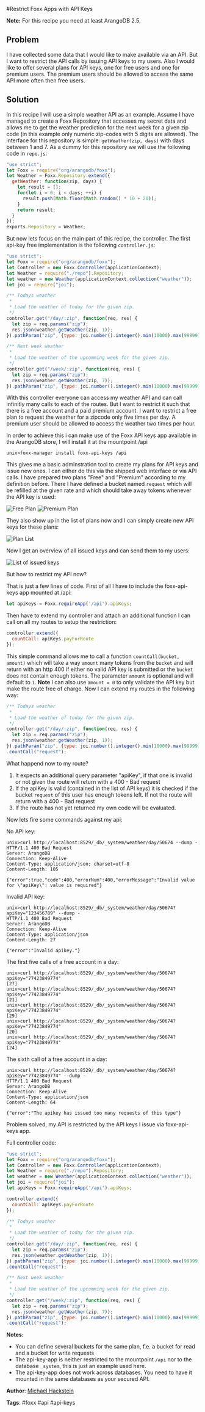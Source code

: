 #Restrict Foxx Apps with API Keys

**Note:** For this recipe you need at least ArangoDB 2.5.

## Problem

I have collected some data that I would like to make available via an API.
But I want to restrict the API calls by issuing API keys to my users.
Also I would like to offer several plans for API keys, one for free users and one for premium users.
The premium users should be allowed to access the same API more often then free users.

## Solution

In this recipe I will use a simple weather API as an example.
Assume I have managed to create a Foxx Repository that accesses my secret data
and allows me to get the weather prediction for the next week for a given zip code (in this example only numeric zip-codes with 5 digits are allowed).
The interface for this repository is simple: `getWeather(zip, days)` with days between 1 and 7.
As a dummy for this repository we will use the following code in `repo.js`:

```js
"use strict";
let Foxx = require("org/arangodb/foxx");
let Weather = Foxx.Repository.extend({
  getWeather: function(zip, days) {
    let result = [];
    for(let i = 0; i < days; ++i) {
      result.push(Math.floor(Math.random() * 10 + 20));
    }
    return result;
  }
});
exports.Repository = Weather;
```

But now lets focus on the main part of this recipe, the controller.
The first api-key free implementation is the following `controller.js`:

```js
"use strict";
let Foxx = require("org/arangodb/foxx");
let Controller = new Foxx.Controller(applicationContext);
let Weather = require("./repo").Repository;
let weather = new Weather(applicationContext.collection("weather"));
let joi = require("joi");

/** Todays weather
 *
 * Load the weather of today for the given zip.
 */
controller.get("/day/:zip", function(req, res) {
  let zip = req.params("zip");
  res.json(weather.getWeather(zip, 1));
}).pathParam("zip", {type: joi.number().integer().min(10000).max(99999);

/** Next week weather
 *
 * Load the weather of the upcomming week for the given zip.
 */
controller.get("/week/:zip", function(req, res) {
  let zip = req.params("zip");
  res.json(weather.getWeather(zip, 7));
}).pathParam("zip", {type: joi.number().integer().min(10000).max(99999);
```

With this controller everyone can access my weather API and can call infinitly many calls to each of the routes.
But I want to restrict it such that there is a free account and a paid premium account.
I want to restrict a free plan to request the weather for a zipcode only five times per day.
A premium user should be allowed to access the weather two times per hour.

In order to achieve this i can make use of the Foxx API keys app available in the ArangoDB store, I will install it at the mountpoint /api

```
unix>foxx-manager install foxx-api-keys /api
```

This gives me a basic adminstration tool to create my plans for API keys and issue new ones.
I can either do this via the shipped web interface or via API calls.
I have prepared two plans "Free" and "Premium" according to my definition before. There I have defined a bucket named `request` which will be refilled at the given rate and which should take away tokens whenever the API key is used:

![Free Plan](assets/FoxxApiKeys/FreePlan.png)
![Premium Plan](assets/FoxxApiKeys/PremiumPlan.png)

They also show up in the list of plans now and I can simply create new API keys for these plans:

![Plan List](assets/FoxxApiKeys/PlansList.png)

Now I get an overview of all issued keys and can send them to my users:

![List of issued keys](assets/FoxxApiKeys/KeyList.png)

But how to restrict my API now?

That is just a few lines of code.
First of all I have to include the foxx-api-keys app mounted at /api:

```js
let apiKeys = Foxx.requireApp('/api').apiKeys;
```

Then have to extend my controller and attach an additional function I can call on all my routes to setup the restriction:

```js
controller.extend({
  countCall: apiKeys.payForRoute
});

```

This simple command allows me to call a function `countCall(bucket, amount)` which will take a way `amount` many tokens from the `bucket` and will return with an http 400 if either no valid API key is submitted or the `bucket` does not contain enough tokens.
The parameter `amount` is optional and will default to `1`.
**Note** I can also use `amount = 0` to only validate the API key but make the route free of charge.
Now I can extend my routes in the following way:

```js
/** Todays weather
 *
 * Load the weather of today for the given zip.
 */
controller.get("/day/:zip", function(req, res) {
  let zip = req.params("zip");
  res.json(weather.getWeather(zip, 1));
}).pathParam("zip", {type: joi.number().integer().min(10000).max(99999)
.countCall("request");
```

What happend now to my route?

1. It expects an additional query parameter "apiKey", if that one is invalid or not given the route will return with a 400 - Bad request
2. If the apiKey is valid (contained in the list of API keys) it is checked if the bucket `request` of this user has enough tokens left. If not the route will return with a 400 - Bad request
3. If the route has not yet returned my own code will be evaluated.

Now lets fire some commands against my api:

No API key:
```
unix>curl http://localhost:8529/_db/_system/weather/day/50674 --dump -
HTTP/1.1 400 Bad Request
Server: ArangoDB
Connection: Keep-Alive
Content-Type: application/json; charset=utf-8
Content-Length: 105

{"error":true,"code":400,"errorNum":400,"errorMessage":"Invalid value for \"apiKey\": value is required"}

```

Invalid API key:
```
unix>curl http://localhost:8529/_db/_system/weather/day/50674?apiKey="123456789" --dump -
HTTP/1.1 400 Bad Request
Server: ArangoDB
Connection: Keep-Alive
Content-Type: application/json
Content-Length: 27

{"error":"Invalid apikey."}
```

The first five calls of a free account in a day:
```
unix>curl http://localhost:8529/_db/_system/weather/day/50674?apiKey="77423849774"
[27]
unix>curl http://localhost:8529/_db/_system/weather/day/50674?apiKey="77423849774"
[21]
unix>curl http://localhost:8529/_db/_system/weather/day/50674?apiKey="77423849774"
[29]
unix>curl http://localhost:8529/_db/_system/weather/day/50674?apiKey="77423849774"
[20]
unix>curl http://localhost:8529/_db/_system/weather/day/50674?apiKey="77423849774"
[24]
```

The sixth call of a free account in a day:
```
unix>curl http://localhost:8529/_db/_system/weather/day/50674?apiKey="77423849774" --dump -
HTTP/1.1 400 Bad Request
Server: ArangoDB
Connection: Keep-Alive
Content-Type: application/json
Content-Length: 64

{"error":"The apikey has issued too many requests of this type"}
```

Problem solved, my API is restricted by the API keys I issue via foxx-api-keys app.

Full controller code:

```js
"use strict";
let Foxx = require("org/arangodb/foxx");
let Controller = new Foxx.Controller(applicationContext);
let Weather = require("./repo").Repository;
let weather = new Weather(applicationContext.collection("weather"));
let joi = require("joi");
let apiKeys = Foxx.requireApp('/api').apiKeys;

controller.extend({
  countCall: apiKeys.payForRoute
});

/** Todays weather
 *
 * Load the weather of today for the given zip.
 */
controller.get("/day/:zip", function(req, res) {
  let zip = req.params("zip");
  res.json(weather.getWeather(zip, 1));
}).pathParam("zip", {type: joi.number().integer().min(10000).max(99999)
.countCall("request");

/** Next week weather
 *
 * Load the weather of the upcomming week for the given zip.
 */
controller.get("/week/:zip", function(req, res) {
  let zip = req.params("zip");
  res.json(weather.getWeather(zip, 7));
}).pathParam("zip", {type: joi.number().integer().min(10000).max(99999)
.countCall("request");

```

**Notes:**
* You can define several buckets for the same plan, f.e. a bucket for read and a bucket for write requests
* The api-key-app is neither restricted to the mountpoint `/api` nor to the database `_system`, this is just an example used here.
* The api-key-app does not work across databases. You need to have it mounted in the same databases as your secured API.

**Author**: [Michael Hackstein](https://github.com/mchacki)

**Tags**: #foxx #api #api-keys
